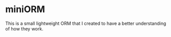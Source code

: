 # miniORM
This is a small lightweight ORM that I created to have a better understanding of how they work.
